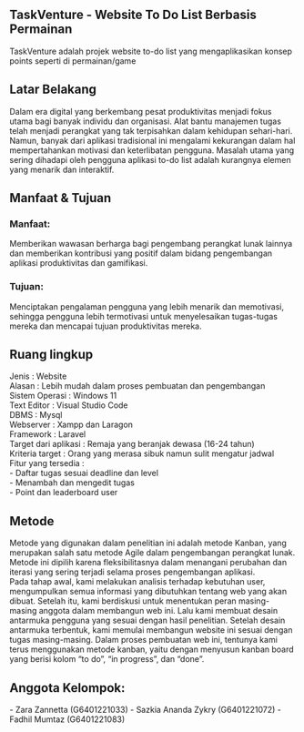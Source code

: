 ## TaskVenture - Website To Do List Berbasis Permainan

<p>TaskVenture adalah projek website to-do list yang mengaplikasikan konsep points seperti di permainan/game</p>

<h2>Latar Belakang</h2>
<p>Dalam era digital yang berkembang pesat produktivitas menjadi fokus utama bagi banyak individu dan organisasi. Alat bantu manajemen tugas telah menjadi perangkat yang tak terpisahkan dalam kehidupan sehari-hari. Namun, banyak dari aplikasi tradisional ini mengalami kekurangan dalam hal mempertahankan motivasi dan keterlibatan pengguna. Masalah utama yang sering dihadapi oleh pengguna aplikasi to-do list adalah kurangnya elemen yang menarik dan interaktif.</p>

<h2>Manfaat & Tujuan</h2>
<h3>Manfaat: </h3>
<p>Memberikan wawasan berharga bagi pengembang perangkat lunak lainnya dan memberikan kontribusi yang positif dalam bidang pengembangan aplikasi produktivitas dan gamifikasi.</p>

<h3>Tujuan: </h3>
<p>Menciptakan pengalaman pengguna yang lebih menarik dan memotivasi, sehingga pengguna lebih termotivasi untuk menyelesaikan tugas-tugas mereka dan mencapai tujuan produktivitas mereka.</p>

<h2>Ruang lingkup</h2>
<p>
Jenis : Website<br>
Alasan : Lebih mudah dalam proses pembuatan dan pengembangan<br>
Sistem Operasi : Windows 11<br>
Text Editor : Visual Studio Code <br>
DBMS : Mysql<br>
Webserver : Xampp dan Laragon<br>
Framework : Laravel<br>
Target dari aplikasi : Remaja yang beranjak dewasa (16-24 tahun)<br>
Kriteria target : Orang yang merasa sibuk namun sulit mengatur jadwal<br>
Fitur yang tersedia :<br>
- Daftar tugas sesuai deadline dan level<br>
- Menambah dan mengedit tugas<br>
- Point dan leaderboard user<br>
</p>

<h2>Metode</h2>

<p>Metode yang digunakan dalam penelitian ini adalah metode Kanban, yang merupakan salah satu metode Agile dalam pengembangan perangkat lunak. Metode ini dipilih karena fleksibilitasnya dalam menangani perubahan dan iterasi yang sering terjadi selama proses pengembangan aplikasi.<br>
Pada tahap awal, kami melakukan analisis terhadap kebutuhan user, mengumpulkan semua informasi yang dibutuhkan tentang web yang akan dibuat. Setelah itu, kami berdiskusi untuk menentukan peran masing-masing anggota dalam membangun web ini. Lalu kami membuat desain antarmuka pengguna yang sesuai dengan hasil penelitian. Setelah desain antarmuka terbentuk, kami memulai membangun website ini sesuai dengan tugas masing-masing. Dalam proses pembuatan web ini, tentunya kami terus menggunakan metode kanban, yaitu dengan menyusun kanban board yang berisi kolom “to do”, “in progress”, dan “done”.</p>

<h2>Anggota Kelompok:</h2>
<p>
    - Zara Zannetta (G6401221033)
    - Sazkia Ananda Zykry (G6401221072)
    - Fadhil Mumtaz (G6401221083)
</p>
